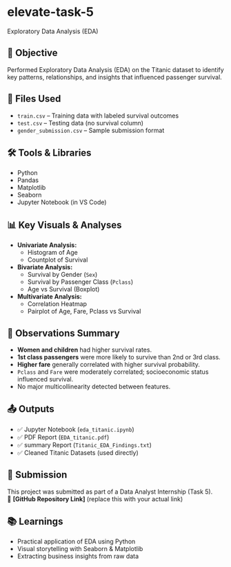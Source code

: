 # elevate-task-5
 Exploratory Data Analysis (EDA)

## 🎯 Objective
Performed Exploratory Data Analysis (EDA) on the Titanic dataset to identify key patterns, relationships, and insights that influenced passenger survival.


## 📁 Files Used
- `train.csv` – Training data with labeled survival outcomes
- `test.csv` – Testing data (no survival column)
- `gender_submission.csv` – Sample submission format


## 🛠️ Tools & Libraries
- Python
- Pandas
- Matplotlib
- Seaborn
- Jupyter Notebook (in VS Code)


## 📊 Key Visuals & Analyses
- **Univariate Analysis:**
  - Histogram of Age
  - Countplot of Survival
- **Bivariate Analysis:**
  - Survival by Gender (`Sex`)
  - Survival by Passenger Class (`Pclass`)
  - Age vs Survival (Boxplot)
- **Multivariate Analysis:**
  - Correlation Heatmap
  - Pairplot of Age, Fare, Pclass vs Survival


## 📌 Observations Summary
- **Women and children** had higher survival rates.
- **1st class passengers** were more likely to survive than 2nd or 3rd class.
- **Higher fare** generally correlated with higher survival probability.
- `Pclass` and `Fare` were moderately correlated; socioeconomic status influenced survival.
- No major multicollinearity detected between features.


## 📤 Outputs
- ✅ Jupyter Notebook (`eda_titanic.ipynb`)
- ✅ PDF Report (`EDA_titanic.pdf`)
- ✅ summary Report (`Titanic_EDA_Findings.txt`)
- ✅ Cleaned Titanic Datasets (used directly)

## 📎 Submission
This project was submitted as part of a Data Analyst Internship (Task 5).  
🔗 **[GitHub Repository Link]** (replace this with your actual link)

## 📚 Learnings
- Practical application of EDA using Python
- Visual storytelling with Seaborn & Matplotlib
- Extracting business insights from raw data


